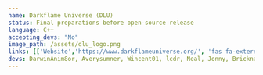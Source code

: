 ```yaml
---
name: Darkflame Universe (DLU)
status: Final preparations before open-source release
language: C++
accepting_devs: "No"
image_path: /assets/dlu_logo.png
links: [['Website','https://www.darkflameuniverse.org/', 'fas fa-external-link-alt'], ['Twitter', 'https://twitter.com/darkflameuniv', 'fab fa-twitter'], ['Youtube', 'https://www.youtube.com/channel/UCkUXetWs_9QHG4wvVYSb_5Q', 'fab fa-youtube']]
devs: DarwinAnim8or, Averysumner, Wincent01, lcdr, Neal, Jonny, Bricknave, Mick Vermeulen, Aronwk (web dev)
---
```

